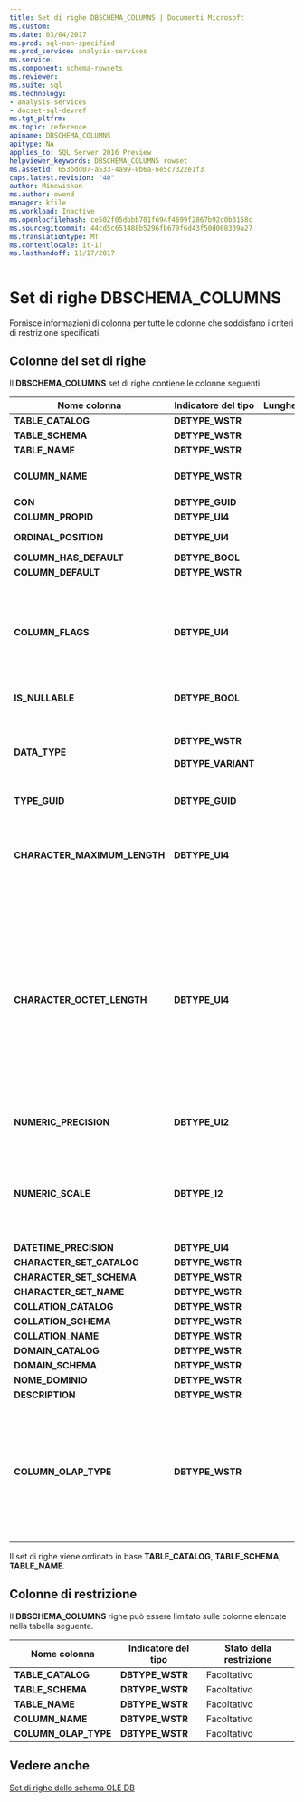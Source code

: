 ```yaml
---
title: Set di righe DBSCHEMA_COLUMNS | Documenti Microsoft
ms.custom: 
ms.date: 03/04/2017
ms.prod: sql-non-specified
ms.prod_service: analysis-services
ms.service: 
ms.component: schema-rowsets
ms.reviewer: 
ms.suite: sql
ms.technology:
- analysis-services
- docset-sql-devref
ms.tgt_pltfrm: 
ms.topic: reference
apiname: DBSCHEMA_COLUMNS
apitype: NA
applies_to: SQL Server 2016 Preview
helpviewer_keywords: DBSCHEMA_COLUMNS rowset
ms.assetid: 653bdd07-a533-4a99-8b6a-6e5c7322e1f3
caps.latest.revision: "40"
author: Minewiskan
ms.author: owend
manager: kfile
ms.workload: Inactive
ms.openlocfilehash: ce502f05dbbb701f694f4699f2867b92c0b3158c
ms.sourcegitcommit: 44cd5c651488b5296fb679f6d43f50d068339a27
ms.translationtype: MT
ms.contentlocale: it-IT
ms.lasthandoff: 11/17/2017
---
```

# <a name="dbschemacolumns-rowset"></a>Set di righe DBSCHEMA_COLUMNS
  Fornisce informazioni di colonna per tutte le colonne che soddisfano i criteri di restrizione specificati.  
  
## <a name="rowset-columns"></a>Colonne del set di righe  
 Il **DBSCHEMA_COLUMNS** set di righe contiene le colonne seguenti.  
  
|Nome colonna|Indicatore del tipo|Lunghezza|Description|  
|-----------------|--------------------|------------|-----------------|  
|**TABLE_CATALOG**|**DBTYPE_WSTR**||Nome del database.|  
|**TABLE_SCHEMA**|**DBTYPE_WSTR**||Non supportato.|  
|**TABLE_NAME**|**DBTYPE_WSTR**||Nome del cubo.|  
|**COLUMN_NAME**|**DBTYPE_WSTR**||Nome della gerarchia dell'attributo o della misura.|  
|**CON**|**DBTYPE_GUID**||Non supportato.|  
|**COLUMN_PROPID**|**DBTYPE_UI4**||Non supportato.|  
|**ORDINAL_POSITION**|**DBTYPE_UI4**||Posizione della colonna a partire da 1.|  
|**COLUMN_HAS_DEFAULT**|**DBTYPE_BOOL**||Non supportato.|  
|**COLUMN_DEFAULT**|**DBTYPE_WSTR**||Non supportato.|  
|**COLUMN_FLAGS**|**DBTYPE_UI4**||Oggetto **DBCOLUMNFLAGS** maschera di bit che indica le proprietà delle colonne. Vedere 'Tipo enumerato DBCOLUMNFLAGS' in [IColumnsInfo:: GetColumnInfo](http://msdn2.microsoft.com/library/ms722704.aspx)|  
|**IS_NULLABLE**|**DBTYPE_BOOL**||Restituisce sempre **false**.|  
|**DATA_TYPE**|**DBTYPE_WSTR**<br /><br /> **DBTYPE_VARIANT**||Tipo di dati della colonna. Viene restituita una stringa per le colonne della dimensione e un tipo di dati Variant per le misure.|  
|**TYPE_GUID**|**DBTYPE_GUID**||Non supportato.|  
|**CHARACTER_MAXIMUM_LENGTH**|**DBTYPE_UI4**||Lunghezza massima possibile di un valore all'interno della colonna.<br /><br /> Viene recuperata dal **DataSize** proprietà il **DataItem**.|  
|**CHARACTER_OCTET_LENGTH**|**DBTYPE_UI4**||Lunghezza massima possibile di un valore all'interno della colonna, in byte, per colonne di tipo character o binary.<br /><br /> Un valore pari a zero (0) indica che la colonna non dispone di una lunghezza massima.<br /><br /> **NULL** verrà restituito per le colonne che non restituiscono i tipi di dati binary o character.|  
|**NUMERIC_PRECISION**|**DBTYPE_UI2**||La precisione massima della colonna per i dati numerici tipi diversi da **DBTYPE_VARNUMERIC**.|  
|**NUMERIC_SCALE**|**DBTYPE_I2**||Il numero di cifre a destra del separatore decimale per **DBTYPE_DECIMAL**, **DBTYPE_NUMERIC**, **DBTYPE_VARNUMERIC**. In caso contrario, si tratta **NULL**.|  
|**DATETIME_PRECISION**|**DBTYPE_UI4**||Non supportato.|  
|**CHARACTER_SET_CATALOG**|**DBTYPE_WSTR**||Non supportato.|  
|**CHARACTER_SET_SCHEMA**|**DBTYPE_WSTR**||Non supportato.|  
|**CHARACTER_SET_NAME**|**DBTYPE_WSTR**||Non supportato.|  
|**COLLATION_CATALOG**|**DBTYPE_WSTR**||Non supportato.|  
|**COLLATION_SCHEMA**|**DBTYPE_WSTR**||Non supportato.|  
|**COLLATION_NAME**|**DBTYPE_WSTR**||Non supportato.|  
|**DOMAIN_CATALOG**|**DBTYPE_WSTR**||Non supportato.|  
|**DOMAIN_SCHEMA**|**DBTYPE_WSTR**||Non supportato.|  
|**NOME_DOMINIO**|**DBTYPE_WSTR**||Non supportato.|  
|**DESCRIPTION**|**DBTYPE_WSTR**||Non supportato.|  
|**COLUMN_OLAP_TYPE**|**DBTYPE_WSTR**||Tipo OLAP dell'oggetto.<br /><br /> **MISURA** indica l'oggetto è una misura.<br /><br /> **ATTRIBUTO** indica l'oggetto è un attributo della dimensione.<br /><br /> **SCHEMA** indica l'oggetto è una colonna in uno schema.|  
  
 Il set di righe viene ordinato in base **TABLE_CATALOG**, **TABLE_SCHEMA**, **TABLE_NAME**.  
  
## <a name="restriction-columns"></a>Colonne di restrizione  
 Il **DBSCHEMA_COLUMNS** righe può essere limitato sulle colonne elencate nella tabella seguente.  
  
|Nome colonna|Indicatore del tipo|Stato della restrizione|  
|-----------------|--------------------|-----------------------|  
|**TABLE_CATALOG**|**DBTYPE_WSTR**|Facoltativo|  
|**TABLE_SCHEMA**|**DBTYPE_WSTR**|Facoltativo|  
|**TABLE_NAME**|**DBTYPE_WSTR**|Facoltativo|  
|**COLUMN_NAME**|**DBTYPE_WSTR**|Facoltativo|  
|**COLUMN_OLAP_TYPE**|**DBTYPE_WSTR**|Facoltativo|  
  
## <a name="see-also"></a>Vedere anche  
 [Set di righe dello schema OLE DB](../../../analysis-services/schema-rowsets/ole-db/ole-db-schema-rowsets.md)  
  
  
